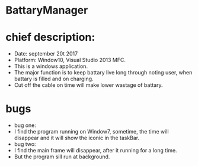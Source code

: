 # BattaryManager

# chief description:
* Date: september 20t 2017
* Platform: Window10, Visual Studio 2013 MFC.
* This is a windows application.
* The major function is to keep battary live long through noting user, when battary is filled and on charging.
* Cut off the cable on time will make lower wastage of battary.

# bugs
* bug one:
* I find the program running on Window7, sometime, the time will disappear and it will show the iconic in the taskBar.
* bug two:
* I find the main frame will disappear, after it running for a long time.
* But the program sill run at background. 


